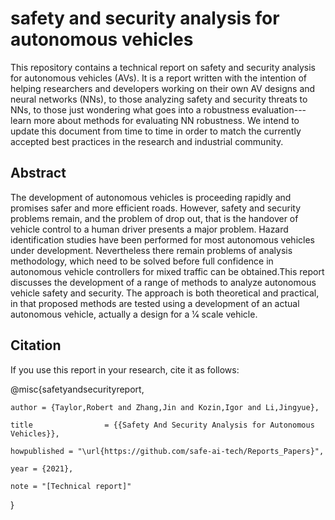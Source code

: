 # safety and security analysis for autonomous vehicles
This repository contains a technical report on safety and security analysis for autonomous vehicles (AVs). It is a report written with the intention of helping researchers and developers working on their own AV designs and neural networks (NNs), to those analyzing safety and security threats to NNs, to those just wondering what goes into a robustness evaluation---learn more about methods for evaluating NN robustness. We intend to update this document from time to time in order to match the currently accepted best practices in the research and industrial community.
## Abstract
The development of autonomous vehicles is proceeding rapidly and promises safer and more efficient roads. However, safety and security problems remain, and the problem of drop out, that is the handover of vehicle control to a human driver presents a major problem. Hazard identification studies have been performed for most autonomous vehicles under development. Nevertheless there remain problems of analysis methodology, which need to be solved before full confidence in autonomous vehicle controllers for mixed traffic can be obtained.This report discusses the development of a range of methods to analyze autonomous vehicle safety and security. The approach is both theoretical and practical, in that proposed methods are tested using a development of an actual autonomous vehicle, actually a design for a 1⁄4 scale vehicle.

## Citation

If you use this report in your research, cite it as follows:

@misc{safetyandsecurityreport,

    author = {Taylor,Robert and Zhang,Jin and Kozin,Igor and Li,Jingyue},
    
    title                = {{Safety And Security Analysis for Autonomous Vehicles}},
    
    howpublished = "\url{https://github.com/safe-ai-tech/Reports_Papers}",
    
    year = {2021},
    
    note = "[Technical report]"
    
}
